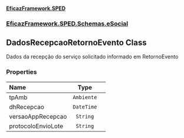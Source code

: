 #### [EficazFramework.SPED](EficazFrameworkSPED.md 'EficazFramework SPED')
### [EficazFramework.SPED.Schemas.eSocial](EficazFramework.SPED.Schemas.eSocial.md 'EficazFramework.SPED.Schemas.eSocial')

## DadosRecepcaoRetornoEvento Class

Dados da recepção do serviço solicitado informado em RetornoEvento
### Properties

| Name | Type | |
| :--- | :---: | :--- |
| tpAmb | `Ambiente` |  |
| dhRecepcao | `DateTime` |  |
| versaoAppRecepcao | `String` |  |
| protocoloEnvioLote | `String` |  |
